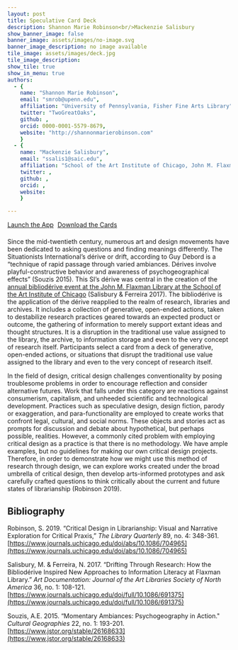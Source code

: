```yaml
---
layout: post
title: Speculative Card Deck
description: Shannon Marie Robinson<br/>Mackenzie Salisbury
show_banner_image: false
banner_image: assets/images/no-image.svg
banner_image_description: no image available
tile_image: assets/images/deck.jpg
tile_image_description:
show_tile: true
show_in_menu: true
authors:
  - {
    name: "Shannon Marie Robinson",
    email: "smrob@upenn.edu",
    affiliation: "University of Pennsylvania, Fisher Fine Arts Library",
    twitter: "TwoGreatOaks",
    github: ,
    orcid: 0000-0001-5579-8679,
    website: "http://shannonmarierobinson.com"
    }
  - {
    name: "Mackenzie Salisbury",
    email: "ssalis1@saic.edu",
    affiliation: "School of the Art Institute of Chicago, John M. Flaxman Library",
    twitter: ,
    github: ,
    orcid: ,
    website: 
    }

---
```


<p style="margin: 0 0 1.5em 0;">
    <a href="https://dzoladz.github.io/card-reader-app/" class="button special icon fa-rocket" target="_blank" style="margin: 0px 5px 5px 0px;">Launch the App</a>
    <a href="https://dzoladz.github.io/card-reader-app/images/speculative-deck-images.zip" class="button special icon fa-file-download">Download the Cards</a>
</p>

Since the mid-twentieth century, numerous art and design movements have been dedicated to asking questions and finding meanings differently. The Situationists International’s dérive or drift, according to Guy Debord is a “technique of rapid passage through varied ambiances. Dérives involve playful-constructive behavior and awareness of psychogeographical effects” (Souzis 2015).  This SI’s dérive was central in the creation of the [annual bibliodérive event at the John M. Flaxman Library at the School of the Art Institute of Chicago](https://vimeo.com/217890826) (Salisbury & Ferreira 2017).  The bibliodérive is the application of the dérive reapplied to the realm of research, libraries and archives. It includes a collection of generative, open-ended actions, taken to destabilize research practices geared towards an expected product or outcome, the gathering of information to merely support extant ideas and thought structures. It is a disruption in the traditional use value assigned to the library, the archive, to information storage and even to the very concept of research itself. Participants select a card from a deck of generative, open-ended actions, or situations that disrupt the traditional use value assigned to the library and even to the very concept of research itself.

In the field of design, critical design challenges conventionality by posing troublesome problems in order to encourage reflection and consider alternative futures. Work that falls under this category are reactions against consumerism, capitalism, and unheeded scientific and technological development. Practices such as speculative design, design fiction, parody or exaggeration, and para-functionality are employed to create works that confront legal, cultural, and social norms. These objects and stories act as prompts for discussion and debate about hypothetical, but perhaps possible, realities. However, a commonly cited problem with employing critical design as a practice is that there is no methodology. We have ample examples, but no guidelines for making our own critical design projects. Therefore, in order to demonstrate how we might use this method of research through design, we can explore works created under the broad umbrella of critical design, then develop arts-informed prototypes and ask carefully crafted questions to think critically about the current and future states of librarianship (Robinson 2019).

## Bibliography

<span class="citation">Robinson, S. 2019. “Critical Design in Librarianship: Visual and Narrative Exploration for Critical Praxis,” <em>The Library Quarterly</em> 89, no. 4: 348-361. [https://www.journals.uchicago.edu/doi/abs/10.1086/704965](https://www.journals.uchicago.edu/doi/abs/10.1086/704965) </span>

<span class="citation">Salisbury, M. & Ferreira, N. 2017. “Drifting Through Research: How the Bibliodérive Inspired New Approaches to Information Literacy at Flaxman Library.” <em>Art Documentation: Journal of the Art Libraries Society of North America</em> 36, no. 1: 108-121. [https://www.journals.uchicago.edu/doi/full/10.1086/691375](https://www.journals.uchicago.edu/doi/full/10.1086/691375) </span>

<span class="citation">Souzis, A.E. 2015. “Momentary Ambiances: Psychogeography in Action." <em>Cultural Geographies</em> 22, no. 1: 193-201. [https://www.jstor.org/stable/26168633](https://www.jstor.org/stable/26168633) </span>



